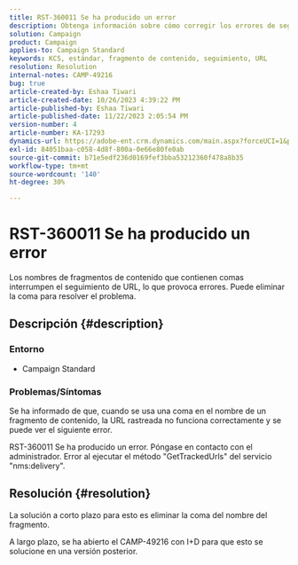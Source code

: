 ```yaml
---
title: RST-360011 Se ha producido un error
description: Obtenga información sobre cómo corregir los errores de seguimiento de URL causados por comas en los nombres de fragmentos de contenido.
solution: Campaign
product: Campaign
applies-to: Campaign Standard
keywords: KCS, estándar, fragmento de contenido, seguimiento, URL
resolution: Resolution
internal-notes: CAMP-49216
bug: true
article-created-by: Eshaa Tiwari
article-created-date: 10/26/2023 4:39:22 PM
article-published-by: Eshaa Tiwari
article-published-date: 11/22/2023 2:05:54 PM
version-number: 4
article-number: KA-17293
dynamics-url: https://adobe-ent.crm.dynamics.com/main.aspx?forceUCI=1&pagetype=entityrecord&etn=knowledgearticle&id=7ff3d131-1e74-ee11-9ae7-6045bd0063aa
exl-id: 84051baa-c058-4d8f-800a-0e66e80fe0ab
source-git-commit: b71e5edf236d0169fef3bba53212360f478a8b35
workflow-type: tm+mt
source-wordcount: '140'
ht-degree: 30%

---
```


# RST-360011 Se ha producido un error


Los nombres de fragmentos de contenido que contienen comas interrumpen el seguimiento de URL, lo que provoca errores. Puede eliminar la coma para resolver el problema.

## Descripción {#description}


### <b>Entorno</b>

- Campaign Standard




### <b>Problemas/Síntomas</b>

Se ha informado de que, cuando se usa una coma en el nombre de un fragmento de contenido, la URL rastreada no funciona correctamente y se puede ver el siguiente error.

RST-360011 Se ha producido un error. Póngase en contacto con el administrador.
Error al ejecutar el método &quot;GetTrackedUrls&quot; del servicio &quot;nms:delivery&quot;.






## Resolución {#resolution}


La solución a corto plazo para esto es eliminar la coma del nombre del fragmento.

A largo plazo, se ha abierto el CAMP-49216 con I+D para que esto se solucione en una versión posterior.
